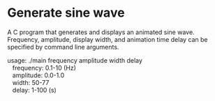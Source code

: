 Generate sine wave
==================

A C program that generates and displays an animated sine wave.
Frequency, amplitude, display width, and animation time delay can be specified by command line arguments.

usage: ./main frequency amplitude width delay  
&nbsp;&nbsp;
frequency: 0.1-10 (Hz)  
&nbsp;&nbsp;
amplitude: 0.0-1.0  
&nbsp;&nbsp;
width: 50-77  
&nbsp;&nbsp;
delay: 1-100 (s)
